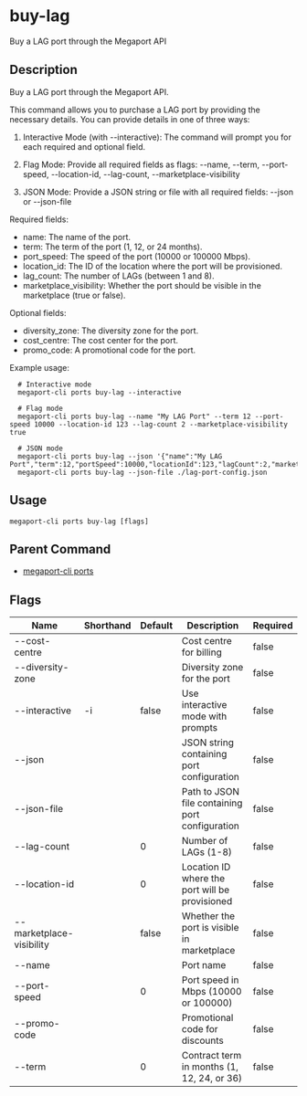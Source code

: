 # buy-lag

Buy a LAG port through the Megaport API

## Description

Buy a LAG port through the Megaport API.

This command allows you to purchase a LAG port by providing the necessary details.
You can provide details in one of three ways:

1. Interactive Mode (with --interactive):
   The command will prompt you for each required and optional field.

2. Flag Mode:
   Provide all required fields as flags:
   --name, --term, --port-speed, --location-id, --lag-count, --marketplace-visibility

3. JSON Mode:
   Provide a JSON string or file with all required fields:
   --json <json-string> or --json-file <path>

Required fields:
  - name: The name of the port.
  - term: The term of the port (1, 12, or 24 months).
  - port_speed: The speed of the port (10000 or 100000 Mbps).
  - location_id: The ID of the location where the port will be provisioned.
  - lag_count: The number of LAGs (between 1 and 8).
  - marketplace_visibility: Whether the port should be visible in the marketplace (true or false).

Optional fields:
  - diversity_zone: The diversity zone for the port.
  - cost_centre: The cost center for the port.
  - promo_code: A promotional code for the port.

Example usage:

```
  # Interactive mode
  megaport-cli ports buy-lag --interactive
```

```
  # Flag mode
  megaport-cli ports buy-lag --name "My LAG Port" --term 12 --port-speed 10000 --location-id 123 --lag-count 2 --marketplace-visibility true
```

```
  # JSON mode
  megaport-cli ports buy-lag --json '{"name":"My LAG Port","term":12,"portSpeed":10000,"locationId":123,"lagCount":2,"marketPlaceVisibility":true}'
  megaport-cli ports buy-lag --json-file ./lag-port-config.json
```



## Usage

```
megaport-cli ports buy-lag [flags]
```



## Parent Command

* [megaport-cli ports](ports.md)




## Flags

| Name | Shorthand | Default | Description | Required |
|------|-----------|---------|-------------|----------|
| --cost-centre |  |  | Cost centre for billing | false |
| --diversity-zone |  |  | Diversity zone for the port | false |
| --interactive | -i | false | Use interactive mode with prompts | false |
| --json |  |  | JSON string containing port configuration | false |
| --json-file |  |  | Path to JSON file containing port configuration | false |
| --lag-count |  | 0 | Number of LAGs (1-8) | false |
| --location-id |  | 0 | Location ID where the port will be provisioned | false |
| --marketplace-visibility |  | false | Whether the port is visible in marketplace | false |
| --name |  |  | Port name | false |
| --port-speed |  | 0 | Port speed in Mbps (10000 or 100000) | false |
| --promo-code |  |  | Promotional code for discounts | false |
| --term |  | 0 | Contract term in months (1, 12, 24, or 36) | false |



